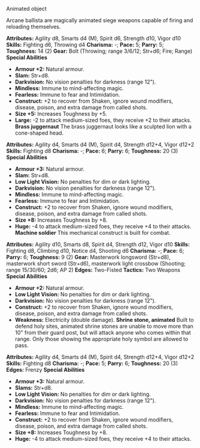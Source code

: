 Animated object

Arcane ballista are magically animated siege weapons capable of
firing and reloading themselves.

**Attributes:** Agility d8, Smarts d4 (M), Spirit d6, Strength d10,
Vigor d10
**Skills:** Fighting d6, Throwing d4
**Charisma:** -; **Pace:** 5; **Parry:** 5; **Toughness:** 14 (2)
**Gear:** Bolt (Throwing; range 3/6/12; Str+d6; Fire; Range)
**Special Abilities**
- **Armour +2:** Natural armour.
- **Slam:** Str+d8.
- **Darkvision:** No vision penalties for darkness (range 12").
- **Mindless:** Immune to mind-affecting magic.
- **Fearless:** Immune to fear and Intimidation.
- **Construct:** +2 to recover from Shaken, ignore wound modifiers,
disease, poison, and extra damage from called shots.
- **Size +5:** Increases Toughness by +5.
- **Large:** -2 to attack medium-sized foes, they receive +2 to their
attacks.
**Brass juggernaut**
The brass juggernaut looks like a sculpted lion with a cone-shaped
head.

**Attributes:** Agility d4, Smarts d4 (M), Spirit d4, Strength d12+4,
Vigor d12+2
**Skills:** Fighting d8
**Charisma:** -; **Pace:** 6; **Parry:** 6; **Toughness:** 20 (3)
**Special Abilities**
- **Armour +3:** Natural armour.
- **Slam:** Str+d8.
- **Low Light Vision:** No penalties for dim or dark lighting.
- **Darkvision:** No vision penalties for darkness (range 12").
- **Mindless:** Immune to mind-affecting magic.
- **Fearless:** Immune to fear and Intimidation.
- **Construct:** +2 to recover from Shaken, ignore wound modifiers,
disease, poison, and extra damage from called shots.
- **Size +8:** Increases Toughness by +8.
- **Huge:** -4 to attack medium-sized foes, they receive +4 to their
attacks.
**Machine soldier**
This mechanical construct is built for combat.

**Attributes:** Agility d10, Smarts d8, Spirit d4, Strength d12, Vigor
d10
**Skills:** Fighting d8, Climbing d10, Notice d4, Shooting d6
**Charisma:** -; **Pace:** 6; **Parry:** 6; **Toughness:** 9 (2)
**Gear:** Masterwork longsword (Str+d8), masterwork short sword
(Str+d6), masterwork light crossbow (Shooting; range 15/30/60; 2d6; AP
2)
**Edges:** Two-Fisted
**Tactics:** Two Weapons
**Special Abilities**
- **Armour +2:** Natural armour.
- **Low Light Vision:** No penalties for dim or dark lighting.
- **Darkvision:** No vision penalties for darkness (range 12").
- **Construct:** +2 to recover from Shaken, ignore wound modifiers,
disease, poison, and extra damage from called shots.
- **Weakness:** Electricity (double damage).
**Shrine stone, animated**
Built to defend holy sites, animated shrine stones are unable to move
more than 10" from their guard post, but will attack anyone who comes
within that range. Only those showing the appropriate holy symbol are
allowed to pass.

**Attributes:** Agility d4, Smarts d4 (M), Spirit d4, Strength d12+4,
Vigor d12+2
**Skills:** Fighting d8
**Charisma:** -; **Pace:** 5; **Parry:** 6; **Toughness:** 20 (3)
**Edges:** Frenzy
**Special Abilities**
- **Armour +3:** Natural armour.
- **Slams:** Str+d8.
- **Low Light Vision:** No penalties for dim or dark lighting.
- **Darkvision:** No vision penalties for darkness (range 12").
- **Mindless:** Immune to mind-affecting magic.
- **Fearless:** Immune to fear and Intimidation.
- **Construct:** +2 to recover from Shaken, ignore wound modifiers,
disease, poison, and extra damage from called shots.
- **Size +8:** Increases Toughness by +8.
- **Huge:** -4 to attack medium-sized foes, they receive +4 to their
attacks.

